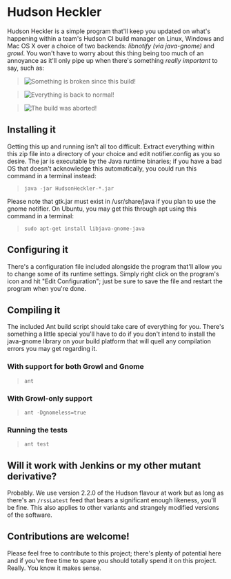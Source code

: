  Hudson Heckler
================

Hudson Heckler is a simple program that'll keep you updated on what's happening within a team's Hudson CI build manager on Linux, Windows and Mac OS X over a choice of two backends: *libnotify (via java-gnome)* and *growl*. You won't have to worry about this thing being too much of an annoyance as it'll only pipe up when there's something _really important_ to say, such as:

> ![Something is broken since this build!](http://i.imgur.com/pt3HW.png "This happens when someone breaks something...")

> ![Everything is back to normal!](http://i.imgur.com/bLnZF.png "...and this one happens when it's all fixed up...")

> ![The build was aborted!](http://i.imgur.com/5L84x.png "...you may see this if someone doesn't want to know they've destroyed your build, but now you'll be able to catch them!")

## Installing it

Getting this up and running isn't all too difficult. Extract everything within 
this zip file into a directory of your choice and edit notifier.config as you so desire.
The jar is executable by the Java runtime binaries; if you have a bad OS that doesn't 
acknowledge this automatically, you could run this command in a terminal instead:

>```java -jar HudsonHeckler-*.jar```

Please note that gtk.jar must exist in /usr/share/java if you plan to use the
gnome notifier. On Ubuntu, you may get this through apt using this command in a terminal:

>```sudo apt-get install libjava-gnome-java```

## Configuring it

There's a configuration file included alongside the program that'll allow you to change 
some of its runtime settings. Simply right click on the program's icon and hit "Edit 
Configuration"; just be sure to save the file and restart the program when you're done.

## Compiling it

The included Ant build script should take care of everything for you. There's something 
a little special you'll have to do if you don't intend to install the java-gnome library 
on your build platform that will quell any compilation errors you may get regarding it.

### With support for both Growl and Gnome

>```ant```


### With Growl-only support

>```ant -Dgnomeless=true```

### Running the tests

>```ant test```

## Will it work with Jenkins or my other mutant derivative?

Probably. We use version 2.2.0 of the Hudson flavour at work but as long as there's an 
```/rssLatest``` feed that bears a significant enough likeness, you'll be fine. 
This also applies to other variants and strangely modified versions of the software.

## Contributions are welcome!

Please feel free to contribute to this project; there's plenty of potential here and 
if you've free time to spare you should totally spend it on this project. 
Really. You know it makes sense.
